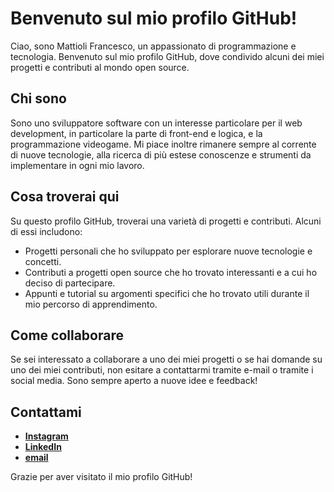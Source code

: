 # Benvenuto sul mio profilo GitHub!

Ciao, sono Mattioli Francesco, un appassionato di programmazione e tecnologia. Benvenuto sul mio profilo GitHub, dove condivido alcuni dei miei progetti e contributi al mondo open source.

## Chi sono

Sono uno sviluppatore software con un interesse particolare per il web development, in particolare la parte di front-end e logica, e la programmazione videogame. Mi piace inoltre rimanere sempre al corrente di nuove tecnologie, alla ricerca di più estese conoscenze e strumenti da implementare in ogni mio lavoro.

## Cosa troverai qui

Su questo profilo GitHub, troverai una varietà di progetti e contributi. Alcuni di essi includono:

- Progetti personali che ho sviluppato per esplorare nuove tecnologie e concetti.
- Contributi a progetti open source che ho trovato interessanti e a cui ho deciso di partecipare.
- Appunti e tutorial su argomenti specifici che ho trovato utili durante il mio percorso di apprendimento.

## Come collaborare

Se sei interessato a collaborare a uno dei miei progetti o se hai domande su uno dei miei contributi, non esitare a contattarmi tramite e-mail o tramite i social media. Sono sempre aperto a nuove idee e feedback!

## Contattami

- **[Instagram](https://www.instagram.com/francesco_mattioli__)**
- **[LinkedIn](https://www.linkedin.com/in/francesco-mattioli-7438a82b9?lipi=urn%3Ali%3Apage%3Ad_flagship3_profile_view_base_contact_details%3Bj3U9d%2FanRU2c18EV8MAo1g%3D%3D)**
- **[email](franci.mdnet@gmail.com)**

Grazie per aver visitato il mio profilo GitHub!

